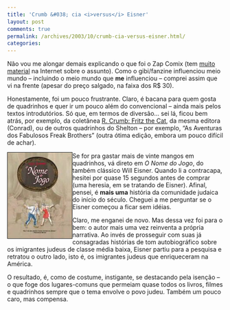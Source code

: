 ```yaml
---
title: 'Crumb &#038; cia <i>versus</i> Eisner'
layout: post
comments: true
permalink: /archives/2003/10/crumb-cia-versus-eisner.html/
categories:
---
```

Não vou me alongar demais explicando o que foi o Zap Comix (tem <a href="http://www.google.com/search?hl=&#038;cat=&#038;meta=&#038;q=zap+comix" >muito material</a> na Internet sobre o assunto). Como o gibi/fanzine influenciou meio mundo &#8211; incluindo o meio mundo que **me** influenciou &#8211; comprei assim que vi na frente (apesar do preço salgado, na faixa dos R$ 30).

Honestamente, foi um pouco frustrante. Claro, é bacana para quem gosta de quadrinhos e quer ir um pouco além do convencional &#8211; ainda mais pelos textos introdutórios. Só que, em termos de diversão&#8230; sei lá, ficou bem atrás, por exemplo, da coletânea <a href="200301.html#post_2261837">R. Crumb: Fritz the Cat</a>, da mesma editora (Conrad), ou de outros quadrinhos do Shelton &#8211; por exemplo, &#8220;As Aventuras dos Fabulosos Freak Brothers&#8221; (outra ótima edição, embora um pouco difícil de achar).

<img src=/img/blig/nomejogo.jpg align="left" border=1>Se for pra gastar mais de vinte mangos em quadrinhos, vá direto em *O Nome do Jogo*, do também clássico Will Eisner. Quando li a contracapa, hesitei por quase 15 segundos antes de comprar (uma heresia, em se tratando de Eisner). Afinal, pensei, é **mais uma** história da comunidade judaica do início do século. Cheguei a me perguntar se o Eisner começou a ficar sem idéias.

Claro, me enganei de novo. Mas dessa vez foi para o bem: o autor mais uma vez reinventa a própria narrativa. Ao invés de prosseguir com suas já consagradas histórias de tom autobiográfico sobre os imigrantes judeus de classe média baixa, Eisner partiu para a pesquisa e retratou o outro lado, isto é, os imigrantes judeus que enriqueceram na América.

O resultado, é, como de costume, instigante, se destacando pela isenção &#8211; o que foge dos lugares-comuns que permeiam quase todos os livros, filmes e quadrinhos sempre que o tema envolve o povo judeu. Também um pouco caro, mas compensa.
